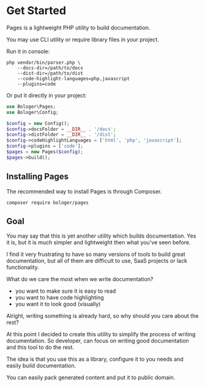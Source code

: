# Get Started

Pages is a lightweight PHP utility to build documentation. 

You may use CLI utility or require library files in your project.

Run it in console: 
```
php vendor/bin/parser.php \
    --docs-dir=/path/to/docs
    --dist-dir=/path/to/dist 
    --code-highlight-languages=php,javascript
    --plugins=code
```

Or put it directly in your project:
```php
use Bologer\Pages;
use Bologer\Config;

$config = new Config();
$config->docsFolder = __DIR__ . '/docs';
$config->distFolder = __DIR__ . '/dist';
$config->codeHighlightLanguages = ['html', 'php', 'javascript'];
$config->plugins = ['code'];
$pages = new Pages($config);
$pages->build();
```

## Installing Pages
The recommended way to install Pages is through Composer.

```
composer require bologer/pages
```

## Goal 
You may say that this is yet another utility which builds documentation. Yes it is, but it is much simpler and 
lightweight then what you've seen before.

I find it very frustrating to have so many versions of tools to build great documentation, but all of them are 
difficult to use, SaaS projects or lack functionality. 

What do we care the most when we write documentation? 

- you want to make sure it is easy to read
- you want to have code highlighting
- you want it to look good (visually)

Alright, writing something is already hard, so why should you care about the rest?

At this point I decided to create this utility to simplify the process of writing documentation. So developer, can focus on 
writing good documentation and this tool to do the rest. 

The idea is that you use this as a library, configure it to you needs and easily build documentation. 

You can easily pack generated content and put it to public domain. 
